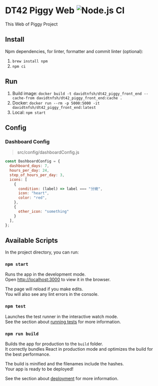 # DT42 Piggy Web ![Node.js CI](https://github.com/david30907d/DT42_PIGGY_WEB/workflows/Node.js%20CI/badge.svg)

This Web of Piggy Project

## Install

Npm dependencies, for linter, formatter and commit linter (optional):
1. `brew install npm`
2. `npm ci`

## Run

1. Build image: `docker build -t davidtnfsh/dt42_piggy_front_end --cache-from davidtnfsh/dt42_piggy_front_end:cache .`
2. Docker: `docker run --rm -p 5000:5000 -it davidtnfsh/dt42_piggy_front_end:latest`
3. Local: `npm start`

## Config
### Dashboard Config

> src/config/dashboardConfig.js

```js
const DashboardConfig = {
  dashboard_days: 7,
  hours_per_day: 24,
  step_of_hours_per_day: 3,
  icons: [
    {
      condition: (label) => label === "分娩",
      icon: "heart",
      color: "red",
    },
    {
      other_icon: "something"
    }
  ],
};
```

## Available Scripts

In the project directory, you can run:

### `npm start`

Runs the app in the development mode.<br />
Open [http://localhost:3000](http://localhost:3000) to view it in the browser.

The page will reload if you make edits.<br />
You will also see any lint errors in the console.

### `npm test`

Launches the test runner in the interactive watch mode.<br />
See the section about [running tests](https://facebook.github.io/create-react-app/docs/running-tests) for more information.

### `npm run build`

Builds the app for production to the `build` folder.<br />
It correctly bundles React in production mode and optimizes the build for the best performance.

The build is minified and the filenames include the hashes.<br />
Your app is ready to be deployed!

See the section about [deployment](https://facebook.github.io/create-react-app/docs/deployment) for more information.
